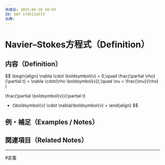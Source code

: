 ```yaml
---
作成日: 2025-04-20 10:59
ID: DEF-1745114373
出典:
---
```


# Navier–Stokes方程式（Definition）

## 内容（Definition）

$$
\begin{align}
\nabla \cdot \boldsymbol{v} = 0,\quad
\frac{\partial \rho}{\partial t} = \nabla \cdot(\rho \boldsymbol{v}),\quad
\nu = \frac{\mu}{\rho} \\

\frac{\partial \boldsymbol{v}}{\partial t}
 + (\boldsymbol{v} \cdot \nabla)\boldsymbol{v}
 = 
\end{align}
$$

## 例・補足（Examples / Notes）



## 関連項目（Related Notes）



---
#定義